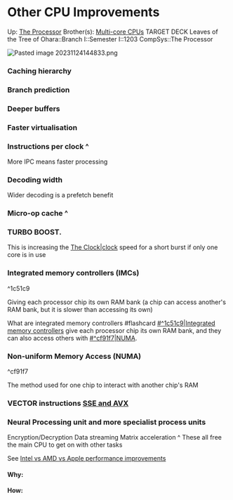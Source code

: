 # Other CPU Improvements

Up: [The Processor](the_processor)
Brother(s): [Multi-core CPUs](multi-core_cpus)
TARGET DECK
Leaves of the Tree of Ohara::Branch I::Semester I::1203 CompSys::The Processor

![Pasted image 20231124144833.png](pasted_image_20231124144833.png)
### Caching hierarchy

### Branch prediction

### Deeper buffers 

### Faster virtualisation

### Instructions per clock ^
More IPC means faster processing

### Decoding width 
Wider decoding is a prefetch benefit

### Micro-op cache ^

### TURBO BOOST.
This is increasing the [The Clock|clock](the_clock|clock) speed for a short burst if only one core is in use

### Integrated memory controllers (IMCs)

^1c51c9

Giving each processor chip its own RAM bank (a chip can access another's RAM bank, but it is slower than accessing its own)

What are integrated memory controllers #flashcard 
[#^1c51c9|Integrated memory controllers](#^1c51c9|integrated_memory_controllers) give each processor chip its own RAM bank, and they can also access others with [#^cf91f7|NUMA](#^cf91f7|numa).
<!--ID: 1700856164924-->


### Non-uniform Memory Access (NUMA)

^cf91f7

The method used for one chip to interact with another chip's RAM

### VECTOR instructions [SSE and AVX](sse_and_avx)

### Neural Processing unit and more specialist process units
Encryption/Decryption
Data streaming
Matrix acceleration
^ These all free the main CPU to get on with other tasks

See [Intel vs AMD vs Apple performance improvements](intel_vs_amd_vs_apple_performance_improvements)





























#### Why:
#### How:









